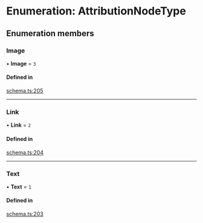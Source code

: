# Enumeration: AttributionNodeType

## Enumeration members

### Image

• **Image** = `3`

#### Defined in

[schema.ts:205](https://github.com/coda/packs-sdk/blob/main/schema.ts#L205)

___

### Link

• **Link** = `2`

#### Defined in

[schema.ts:204](https://github.com/coda/packs-sdk/blob/main/schema.ts#L204)

___

### Text

• **Text** = `1`

#### Defined in

[schema.ts:203](https://github.com/coda/packs-sdk/blob/main/schema.ts#L203)
